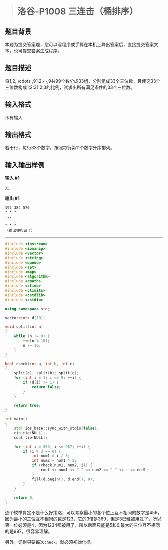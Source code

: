 > # 洛谷-P1008 三连击（桶排序）

## 题目背景

本题为提交答案题，您可以写程序或手算在本机上算出答案后，直接提交答案文本，也可提交答案生成程序。

## 题目描述

将1,2, \cdots ,91,2,⋯,9共99个数分成33组，分别组成33个三位数，且使这33个三位数构成1:2:31:2:3的比例，试求出所有满足条件的33个三位数。

## 输入格式

木有输入

## 输出格式

若干行，每行33个数字。按照每行第11个数字升序排列。

## 输入输出样例

**输入 #1**

```
无
```

**输出 #1**

```
192 384 576
* * *
...

* * *
（输出被和谐了）
```

------

```c++
#include <iostream>
#include <iomanip>
#include <vector>
#include <string>
#include <queue>
#include <set>
#include <map>
#include <algorithm>
#include <cmath>
#include <ctime>
#include <climits>
#include <cstdlib>
#include <cstdio>

using namespace std;

vector<int> d(10);

void split(int n)
{
	while (n != 0) {
		++d[n % 10];
		n /= 10;
	}
}

bool check(int a, int b, int c)
{
	split(a); split(b); split(c);
	for (int i = 1; i <= 9; ++i) {
		if (d[i] != 1) {
			return false;
		}
	}

	return true;
}

int main()
{
	std::ios_base::sync_with_stdio(false);
	cin.tie(NULL);
	cout.tie(NULL);

	for (int i = 456; i <= 987; ++i) {
		if (i % 3 == 0) {
			int num1 = i / 3;
			int num2 = num1 * 2;
			if (check(num1, num2, i)) {
				cout << num1 << " " << num2 << " " << i << endl;
			}
			fill(d.begin(), d.end(), 0);
		}
	}
	
	return 0;
}
```

逐个枚举肯定不是什么好策略，可以考察最小的各个位上互不相同的数字是456，因为最小的三位互不相同的数是123，它的3倍是369，但是3已经被用过了，所以第一位必须是4，因为1234都被用了，所以后面只能是5和6.最大的三位互不相同的是987，很容易理解。

另外，记得只要每次`check`，就必须初始化桶。
